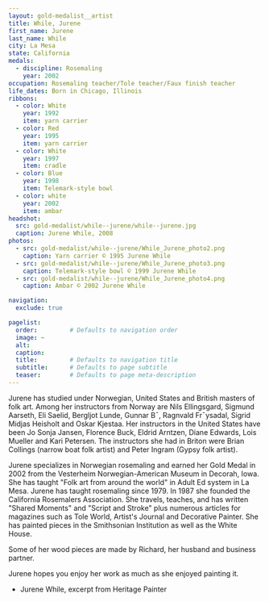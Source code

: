 ```yaml
---
layout: gold-medalist__artist
title: While, Jurene
first_name: Jurene
last_name: While
city: La Mesa
state: California
medals: 
  - discipline: Rosemaling
    year: 2002
occupation: Rosemaling teacher/Tole teacher/Faux finish teacher
life_dates: Born in Chicago, Illinois
ribbons:
  - color: White
    year: 1992
    item: yarn carrier
  - color: Red
    year: 1995
    item: yarn carrier
  - color: White
    year: 1997
    item: cradle
  - color: Blue
    year: 1998
    item: Telemark-style bowl
  - color: white
    year: 2002
    item: ambar
headshot:
  src: gold-medalist/while--jurene/while--jurene.jpg
  caption: Jurene While, 2008
photos:
  - src: gold-medalist/while--jurene/While_Jurene_photo2.png
    caption: Yarn carrier © 1995 Jurene While
  - src: gold-medalist/while--jurene/While_Jurene_photo3.png
    caption: Telemark-style bowl © 1999 Jurene While
  - src: gold-medalist/while--jurene/While_Jurene_photo4.png
    caption: Ambar © 2002 Jurene While

navigation:
  exclude: true

pagelist:
  order:         # Defaults to navigation order  
  image: ~
  alt:
  caption:
  title:         # Defaults to navigation title
  subtitle:      # Defaults to page subtitle
  teaser:        # Defaults to page meta-description  
---
```

Jurene has studied under Norwegian, United States and British masters of folk art.  Among her instructors from Norway are Nils Ellingsgard, Sigmund Aarseth, Eli Saelid, Bergljot Lunde, Gunnar B¯, Ragnvald Fr¯ysadal, Sigrid Midjas Heisholt and Oskar Kjestaa.  Her instructors in the United States have been Jo Sonja Jansen, Florence Buck, Eldrid Arntzen, Diane Edwards, Lois Mueller and Kari Petersen.  The instructors she had in Briton were Brian Collings (narrow boat folk artist) and Peter Ingram (Gypsy folk artist).

Jurene specializes in Norwegian rosemaling and earned her Gold Medal in 2002 from the Vesterheim Norwegian-American Museum in Decorah, Iowa.  She has taught "Folk art from around the world" in Adult Ed system in La Mesa.  Jurene has taught rosemaling since 1979.  In 1987 she founded the California Rosemalers Association. She travels, teaches, and has written "Shared Moments" and "Script and Stroke" plus numerous articles for magazines such as Tole World, Artist's Journal and Decorative Painter.  She has painted pieces in the Smithsonian Institution as well as the White House.

Some of her wood pieces are made by Richard, her husband and business partner.

Jurene hopes you enjoy her work as much as she enjoyed painting it. 

- Jurene While, excerpt from Heritage Painter
